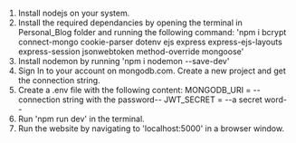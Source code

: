 1. Install nodejs on your system.
2. Install the required dependancies by opening the terminal in Personal_Blog folder and running the following command: 'npm i bcrypt connect-mongo cookie-parser dotenv ejs express express-ejs-layouts express-session jsonwebtoken method-override mongoose'
3. Install nodemon by running 'npm i nodemon --save-dev'
4. Sign In to your account on mongodb.com. Create a new project and get the connection string.
5. Create a .env file with the following content:
    MONGODB_URI = --connection string with the password--
    JWT_SECRET = --a secret word--
6. Run 'npm run dev' in the terminal.
7. Run the website by navigating to 'localhost:5000' in a browser window.

